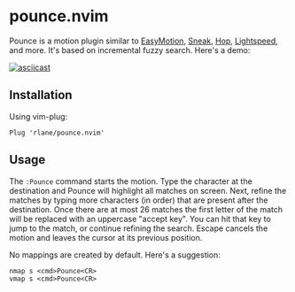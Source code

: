 # pounce.nvim

Pounce is a motion plugin similar to [EasyMotion][1], [Sneak][2], [Hop][3],
[Lightspeed][4], and more. It's based on incremental fuzzy search. Here's a
demo:

[![asciicast](https://asciinema.org/a/XPeOoohPKqlazq879FMX07Hl3.svg)](https://asciinema.org/a/XPeOoohPKqlazq879FMX07Hl3)

[1]: https://github.com/easymotion/vim-easymotion
[2]: https://github.com/justinmk/vim-sneak
[3]: https://github.com/phaazon/hop.nvim
[4]: https://github.com/ggandor/lightspeed.nvim

## Installation

Using vim-plug:

```
Plug 'rlane/pounce.nvim'
```

## Usage

The `:Pounce` command starts the motion. Type the character at the destination
and Pounce will highlight all matches on screen. Next, refine the matches by
typing more characters (in order) that are present after the destination. Once
there are at most 26 matches the first letter of the match will be replaced
with an uppercase "accept key". You can hit that key to jump to the match, or
continue refining the search. Escape cancels the motion and leaves the cursor
at its previous position.

No mappings are created by default. Here's a suggestion:

```
nmap s <cmd>Pounce<CR>
vmap s <cmd>Pounce<CR>
```
